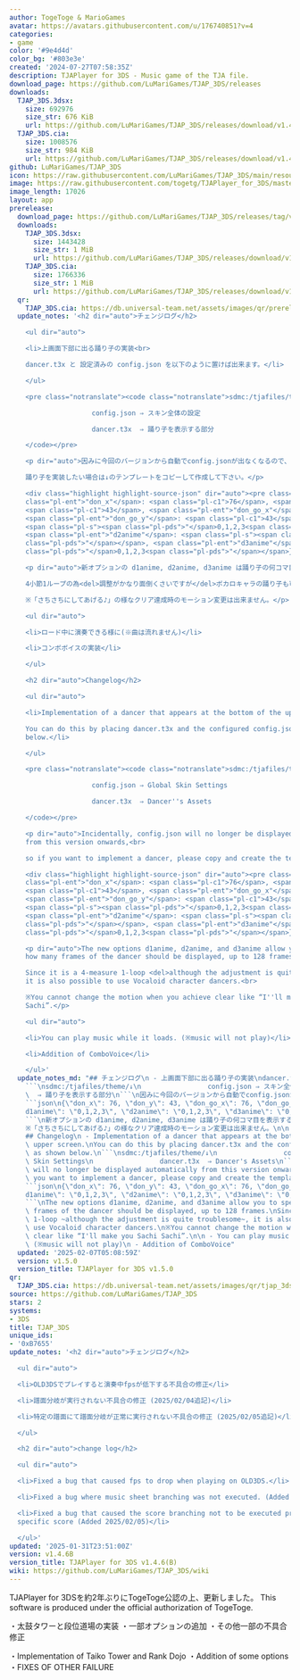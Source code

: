 ```yaml
---
author: TogeToge & MarioGames
avatar: https://avatars.githubusercontent.com/u/176740851?v=4
categories:
- game
color: '#9e4d4d'
color_bg: '#803e3e'
created: '2024-07-27T07:58:35Z'
description: TJAPlayer for 3DS - Music game of the TJA file.
download_page: https://github.com/LuMariGames/TJAP_3DS/releases
downloads:
  TJAP_3DS.3dsx:
    size: 692976
    size_str: 676 KiB
    url: https://github.com/LuMariGames/TJAP_3DS/releases/download/v1.4.6B/TJAP_3DS.3dsx
  TJAP_3DS.cia:
    size: 1008576
    size_str: 984 KiB
    url: https://github.com/LuMariGames/TJAP_3DS/releases/download/v1.4.6B/TJAP_3DS.cia
github: LuMariGames/TJAP_3DS
icon: https://raw.githubusercontent.com/LuMariGames/TJAP_3DS/main/resource/icon.png
image: https://raw.githubusercontent.com/togetg/TJAPlayer_for_3DS/master/resource/banner.png
image_length: 17026
layout: app
prerelease:
  download_page: https://github.com/LuMariGames/TJAP_3DS/releases/tag/v1.5.0
  downloads:
    TJAP_3DS.3dsx:
      size: 1443428
      size_str: 1 MiB
      url: https://github.com/LuMariGames/TJAP_3DS/releases/download/v1.5.0/TJAP_3DS.3dsx
    TJAP_3DS.cia:
      size: 1766336
      size_str: 1 MiB
      url: https://github.com/LuMariGames/TJAP_3DS/releases/download/v1.5.0/TJAP_3DS.cia
  qr:
    TJAP_3DS.cia: https://db.universal-team.net/assets/images/qr/prerelease/tjap_3ds-cia.png
  update_notes: '<h2 dir="auto">チェンジログ</h2>

    <ul dir="auto">

    <li>上画面下部に出る踊り子の実装<br>

    dancer.t3x と 設定済みの config.json を以下のように置けば出来ます。</li>

    </ul>

    <pre class="notranslate"><code class="notranslate">sdmc:/tjafiles/theme/↓

    　　　　　　　　　　config.json ⇒ スキン全体の設定

    　　　　　　　　　　dancer.t3x  ⇒ 踊り子を表示する部分

    </code></pre>

    <p dir="auto">因みに今回のバージョンから自動でconfig.jsonが出なくなるので、<br>

    踊り子を実装したい場合は↓のテンプレートをコピーして作成して下さい。</p>

    <div class="highlight highlight-source-json" dir="auto"><pre class="notranslate">{<span
    class="pl-ent">"don_x"</span>: <span class="pl-c1">76</span>, <span class="pl-ent">"don_y"</span>:
    <span class="pl-c1">43</span>, <span class="pl-ent">"don_go_x"</span>: <span class="pl-c1">76</span>,
    <span class="pl-ent">"don_go_y"</span>: <span class="pl-c1">43</span>, <span class="pl-ent">"d1anime"</span>:
    <span class="pl-s"><span class="pl-pds">"</span>0,1,2,3<span class="pl-pds">"</span></span>,
    <span class="pl-ent">"d2anime"</span>: <span class="pl-s"><span class="pl-pds">"</span>0,1,2,3<span
    class="pl-pds">"</span></span>, <span class="pl-ent">"d3anime"</span>: <span class="pl-s"><span
    class="pl-pds">"</span>0,1,2,3<span class="pl-pds">"</span></span>}</pre></div>

    <p dir="auto">新オプションの d1anime, d2anime, d3anime は踊り子の何コマ目を表示するかを最大128コマ指定出来ます。<br>

    4小節1ループの為<del>調整がかなり面倒くさいですが</del>ボカロキャラの踊り子も可能です。<br>

    ※「さちさちにしてあげる♪」の様なクリア達成時のモーション変更は出来ません。</p>

    <ul dir="auto">

    <li>ロード中に演奏できる様に(※曲は流れません)</li>

    <li>コンボボイスの実装</li>

    </ul>

    <h2 dir="auto">Changelog</h2>

    <ul dir="auto">

    <li>Implementation of a dancer that appears at the bottom of the upper screen.<br>

    You can do this by placing dancer.t3x and the configured config.json as shown
    below.</li>

    </ul>

    <pre class="notranslate"><code class="notranslate">sdmc:/tjafiles/theme/↓

    　　　　　　　　　　config.json ⇒ Global Skin Settings

    　　　　　　　　　　dancer.t3x  ⇒ Dancer''s Assets

    </code></pre>

    <p dir="auto">Incidentally, config.json will no longer be displayed automatically
    from this version onwards,<br>

    so if you want to implement a dancer, please copy and create the template below.</p>

    <div class="highlight highlight-source-json" dir="auto"><pre class="notranslate">{<span
    class="pl-ent">"don_x"</span>: <span class="pl-c1">76</span>, <span class="pl-ent">"don_y"</span>:
    <span class="pl-c1">43</span>, <span class="pl-ent">"don_go_x"</span>: <span class="pl-c1">76</span>,
    <span class="pl-ent">"don_go_y"</span>: <span class="pl-c1">43</span>, <span class="pl-ent">"d1anime"</span>:
    <span class="pl-s"><span class="pl-pds">"</span>0,1,2,3<span class="pl-pds">"</span></span>,
    <span class="pl-ent">"d2anime"</span>: <span class="pl-s"><span class="pl-pds">"</span>0,1,2,3<span
    class="pl-pds">"</span></span>, <span class="pl-ent">"d3anime"</span>: <span class="pl-s"><span
    class="pl-pds">"</span>0,1,2,3<span class="pl-pds">"</span></span>}</pre></div>

    <p dir="auto">The new options d1anime, d2anime, and d3anime allow you to specify
    how many frames of the dancer should be displayed, up to 128 frames.<br>

    Since it is a 4-measure 1-loop <del>although the adjustment is quite troublesome</del>,
    it is also possible to use Vocaloid character dancers.<br>

    ※You cannot change the motion when you achieve clear like “I''ll make you Sachi
    Sachi”.</p>

    <ul dir="auto">

    <li>You can play music while it loads. (※music will not play)</li>

    <li>Addition of ComboVoice</li>

    </ul>'
  update_notes_md: "## チェンジログ\n - 上画面下部に出る踊り子の実装\ndancer.t3x と 設定済みの config.json を以下のように置けば出来ます。\n\
    ```\nsdmc:/tjafiles/theme/↓\n　　　　　　　　　　config.json ⇒ スキン全体の設定\n　　　　　　　　　　dancer.t3x\
    \  ⇒ 踊り子を表示する部分\n```\n因みに今回のバージョンから自動でconfig.jsonが出なくなるので、\n踊り子を実装したい場合は↓のテンプレートをコピーして作成して下さい。\n\
    ```json\n{\"don_x\": 76, \"don_y\": 43, \"don_go_x\": 76, \"don_go_y\": 43, \"\
    d1anime\": \"0,1,2,3\", \"d2anime\": \"0,1,2,3\", \"d3anime\": \"0,1,2,3\"}\n\
    ```\n新オプションの d1anime, d2anime, d3anime は踊り子の何コマ目を表示するかを最大128コマ指定出来ます。\n4小節1ループの為~調整がかなり面倒くさいですが~ボカロキャラの踊り子も可能です。\n\
    ※「さちさちにしてあげる♪」の様なクリア達成時のモーション変更は出来ません。\n\n - ロード中に演奏できる様に(※曲は流れません)\n - コンボボイスの実装\n\
    ## Changelog\n - Implementation of a dancer that appears at the bottom of the\
    \ upper screen.\nYou can do this by placing dancer.t3x and the configured config.json\
    \ as shown below.\n```\nsdmc:/tjafiles/theme/↓\n　　　　　　　　　　config.json ⇒ Global\
    \ Skin Settings\n　　　　　　　　　　dancer.t3x  ⇒ Dancer's Assets\n```\nIncidentally, config.json\
    \ will no longer be displayed automatically from this version onwards, \nso if\
    \ you want to implement a dancer, please copy and create the template below.\n\
    ```json\n{\"don_x\": 76, \"don_y\": 43, \"don_go_x\": 76, \"don_go_y\": 43, \"\
    d1anime\": \"0,1,2,3\", \"d2anime\": \"0,1,2,3\", \"d3anime\": \"0,1,2,3\"}\n\
    ```\nThe new options d1anime, d2anime, and d3anime allow you to specify how many\
    \ frames of the dancer should be displayed, up to 128 frames.\nSince it is a 4-measure\
    \ 1-loop ~although the adjustment is quite troublesome~, it is also possible to\
    \ use Vocaloid character dancers.\n※You cannot change the motion when you achieve\
    \ clear like “I'll make you Sachi Sachi”.\n\n - You can play music while it loads.\
    \ (※music will not play)\n - Addition of ComboVoice"
  updated: '2025-02-07T05:08:59Z'
  version: v1.5.0
  version_title: TJAPlayer for 3DS v1.5.0
qr:
  TJAP_3DS.cia: https://db.universal-team.net/assets/images/qr/tjap_3ds-cia.png
source: https://github.com/LuMariGames/TJAP_3DS
stars: 2
systems:
- 3DS
title: TJAP_3DS
unique_ids:
- '0xB7655'
update_notes: '<h2 dir="auto">チェンジログ</h2>

  <ul dir="auto">

  <li>OLD3DSでプレイすると演奏中fpsが低下する不具合の修正</li>

  <li>譜面分岐が実行されない不具合の修正 (2025/02/04追記)</li>

  <li>特定の譜面にて譜面分岐が正常に実行されない不具合の修正 (2025/02/05追記)</li>

  </ul>

  <h2 dir="auto">change log</h2>

  <ul dir="auto">

  <li>Fixed a bug that caused fps to drop when playing on OLD3DS.</li>

  <li>Fixed a bug where music sheet branching was not executed. (Added 2025/02/04)</li>

  <li>Fixed a bug that caused the score branching not to be executed properly on a
  specific score (Added 2025/02/05)</li>

  </ul>'
updated: '2025-01-31T23:51:00Z'
version: v1.4.6B
version_title: TJAPlayer for 3DS v1.4.6(B)
wiki: https://github.com/LuMariGames/TJAP_3DS/wiki
---
```

TJAPlayer for 3DSを約2年ぶりにTogeToge公認の上、更新しました。
This software is produced under the official authorization of TogeToge.

・太鼓タワーと段位道場の実装
・一部オプションの追加
・その他一部の不具合修正

・Implementation of Taiko Tower and Rank Dojo
・Addition of some options
・FIXES OF OTHER FAILURE